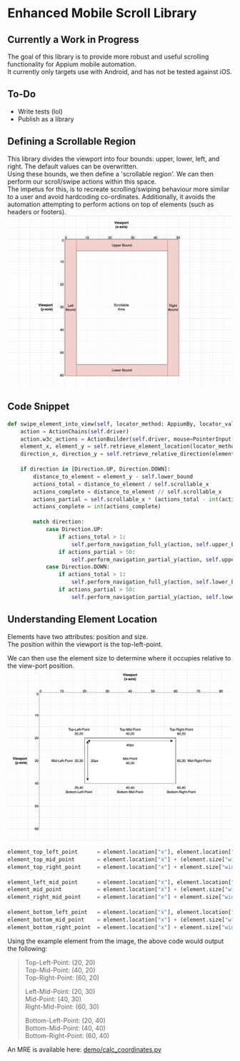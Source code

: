 # Enhanced Mobile Scroll Library
 
## Currently a Work in Progress
The goal of this library is to provide more robust and useful scrolling functionality for Appium mobile automation.  
It currently only targets use with Android, and has not be tested against iOS.

## To-Do
- Write tests (lol)
- Publish as a library

## Defining a Scrollable Region
This library divides the viewport into four bounds: upper, lower, left, and right. The default values can be overwritten.  
Using these bounds, we then define a 'scrollable region'. We can then perform our scroll/swipe actions within this space.  
The impetus for this, is to recreate scrolling/swiping behaviour more similar to a user and avoid hardcoding co-ordinates. Additionally, it avoids the automation attempting to perform actions on top of elements (such as headers or footers).  
![Viewport Diagram](resources/viewport_scrollable_bounds.png)

## Code Snippet
```python
def swipe_element_into_view(self, locator_method: AppiumBy, locator_value: str):
    action = ActionChains(self.driver)
    action.w3c_actions = ActionBuilder(self.driver, mouse=PointerInput(Interaction.POINTER_TOUCHER, "touch"))
    element_x, element_y = self.retrieve_element_location(locator_method, locator_value)
    direction_x, direction_y = self.retrieve_relative_direction(element_x, element_y)

    if direction in [Direction.UP, Direction.DOWN]:
        distance_to_element = element_y - self.lower_bound
        actions_total = distance_to_element / self.scrollable_x
        actions_complete = distance_to_element // self.scrollable_x
        actions_partial = self.scrollable_x * (actions_total - int(actions_total))
        actions_complete = int(actions_complete)
        
        match direction:
            case Direction.UP:
                if actions_total > 1:
                    self.perform_navigation_full_y(action, self.upper_bound, self.lower_bound, actions_complete)
                if actions_partial > 50:
                    self.perform_navigation_partial_y(action, self.upper_bound, self.lower_bound)
            case Direction.DOWN:
                if actions_total > 1:
                    self.perform_navigation_full_y(action, self.lower_bound, self.upper_bound, actions_complete)
                if actions_partial > 50:
                    self.perform_navigation_partial_y(action, self.lower_bound, self.upper_bound)
```

## Understanding Element Location
Elements have two attributes: position and size.  
The position within the viewport is the top-left-point.

We can then use the element size to determine where it occupies relative to the view-port position.
![Element Diagram](resources/understanding_element_position-dimension.png)

```python
element_top_left_point      = element.location["x"], element.location["y"]
element_top_mid_point       = element.location["x"] + (element.size["width"] // 2), element.location["y"]
element_top_right_point     = element.location["x"] + element.size["width"], element.location["y"]

element_left_mid_point      = element.location["x"], element.location["y"] + (element.size["height"] // 2)
element_mid_point           = element.location["x"] + (element.size["width"] // 2), element.location["y"] + (element.size["height"] // 2)
element_right_mid_point     = element.location["x"] + element.size["width"], element.location["y"] + (element.size["height"] // 2)

element_bottom_left_point   = element.location["x"], element.location["y"] + element.size["height"]
element_bottom_mid_point    = element.location["x"] + (element.size["width"] // 2), element.location["y"] + element.size["height"]
element_bottom_right_point  = element.location["x"] + element.size["width"], element.location["y"] + element.size["height"]
```
Using the example element from the image, the above code would output the following:  
> Top-Left-Point:  (20, 20)  
> Top-Mid-Point:  (40, 20)  
> Top-Right-Point:  (60, 20)
> 
> Left-Mid-Point:  (20, 30)  
> Mid-Point:  (40, 30)  
> Right-Mid-Point:  (60, 30)
> 
> Bottom-Left-Point:  (20, 40)  
> Bottom-Mid-Point:  (40, 40)  
> Bottom-Right-Point:  (60, 40)

An MRE is available here: [demo/calc_coordinates.py](demo/calc_coordinates.py)
